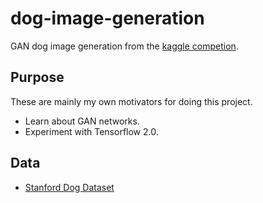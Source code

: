 # dog-image-generation
GAN dog image generation from the [kaggle competion](https://www.kaggle.com/c/generative-dog-images).

## Purpose
These are mainly my own motivators for doing this project.

- Learn about GAN networks.
- Experiment with Tensorflow 2.0.

## Data
- [Stanford Dog Dataset](http://vision.stanford.edu/aditya86/ImageNetDogs/)
